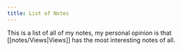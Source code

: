 ```yaml
---
title: List of Notes
---
```

This is a list of all of my notes, my personal opinion is that [[notes/Views|Views]] has the most interesting notes of all.
